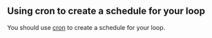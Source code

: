 ## Using cron to create a schedule for your loop

You should use [cron](http://bit.ly/1QpJFk1) to create a schedule for your loop. 
